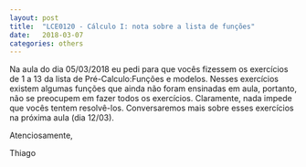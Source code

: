 ```yaml
---
layout: post
title:  "LCE0120 - Cálculo I: nota sobre a lista de funções"
date:   2018-03-07
categories: others
---
```


Na aula do dia 05/03/2018 eu pedi para que vocês fizessem os exercícios de 1 a 13 da lista de Pré-Calculo:Funções e modelos. Nesses exercícios existem algumas funções que ainda não foram ensinadas em aula, portanto, não se preocupem em fazer todos os exercícios. Claramente, nada impede que vocês tentem resolvê-los. Conversaremos mais sobre esses exercícios na próxima aula (dia 12/03).

Atenciosamente,

Thiago 
